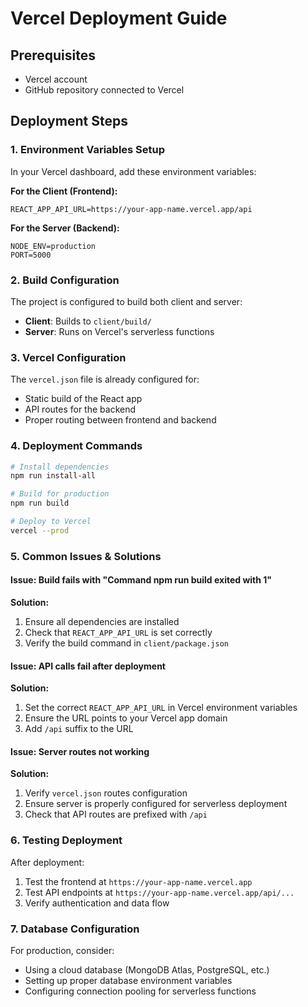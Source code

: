 # Vercel Deployment Guide

## Prerequisites
- Vercel account
- GitHub repository connected to Vercel

## Deployment Steps

### 1. Environment Variables Setup
In your Vercel dashboard, add these environment variables:

**For the Client (Frontend):**
```
REACT_APP_API_URL=https://your-app-name.vercel.app/api
```

**For the Server (Backend):**
```
NODE_ENV=production
PORT=5000
```

### 2. Build Configuration
The project is configured to build both client and server:

- **Client**: Builds to `client/build/`
- **Server**: Runs on Vercel's serverless functions

### 3. Vercel Configuration
The `vercel.json` file is already configured for:
- Static build of the React app
- API routes for the backend
- Proper routing between frontend and backend

### 4. Deployment Commands
```bash
# Install dependencies
npm run install-all

# Build for production
npm run build

# Deploy to Vercel
vercel --prod
```

### 5. Common Issues & Solutions

#### Issue: Build fails with "Command npm run build exited with 1"
**Solution:**
1. Ensure all dependencies are installed
2. Check that `REACT_APP_API_URL` is set correctly
3. Verify the build command in `client/package.json`

#### Issue: API calls fail after deployment
**Solution:**
1. Set the correct `REACT_APP_API_URL` in Vercel environment variables
2. Ensure the URL points to your Vercel app domain
3. Add `/api` suffix to the URL

#### Issue: Server routes not working
**Solution:**
1. Verify `vercel.json` routes configuration
2. Ensure server is properly configured for serverless deployment
3. Check that API routes are prefixed with `/api`

### 6. Testing Deployment
After deployment:
1. Test the frontend at `https://your-app-name.vercel.app`
2. Test API endpoints at `https://your-app-name.vercel.app/api/...`
3. Verify authentication and data flow

### 7. Database Configuration
For production, consider:
- Using a cloud database (MongoDB Atlas, PostgreSQL, etc.)
- Setting up proper database environment variables
- Configuring connection pooling for serverless functions 